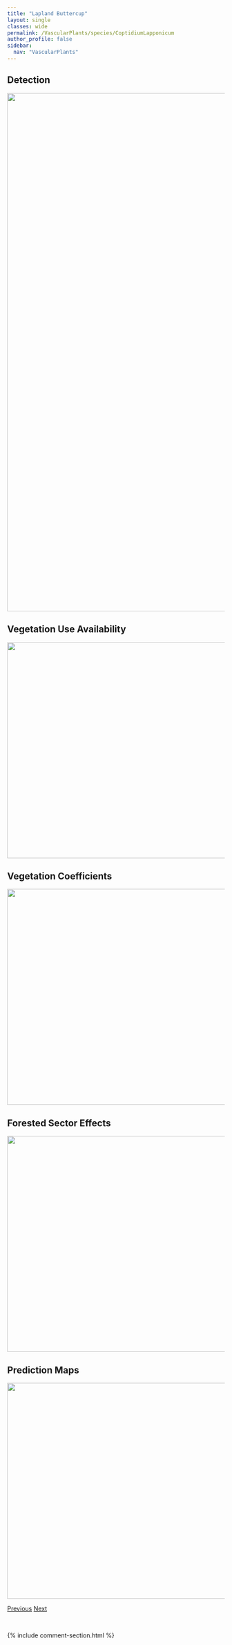 ```yaml
---
title: "Lapland Buttercup"
layout: single
classes: wide
permalink: /VascularPlants/species/CoptidiumLapponicum
author_profile: false
sidebar:
  nav: "VascularPlants"
---
```


<h2>Detection</h2>

<a href="https://drive.google.com/uc?export=view&id=1ttiR-bicBAUoDB-ViLKv10jE3emQszRb">
<img src="https://drive.google.com/uc?export=view&id=1ttiR-bicBAUoDB-ViLKv10jE3emQszRb" height = "1200" width = "800">
</a>


<h2>Vegetation Use Availability</h2>

<a href="https://drive.google.com/uc?export=view&id=1FhPQ3Ah4GRCNJ5GkKX2GFMwFhrRefv6w">
<img src="https://drive.google.com/uc?export=view&id=1FhPQ3Ah4GRCNJ5GkKX2GFMwFhrRefv6w" height = "500" width = "1000">
</a>


<h2>Vegetation Coefficients</h2>

<a href="https://drive.google.com/uc?export=view&id=1-ob3IMCli8XydIRPlgL0Kr8U7I78ZmXg">
<img src="https://drive.google.com/uc?export=view&id=1-ob3IMCli8XydIRPlgL0Kr8U7I78ZmXg" height = "500" width = "1000">
</a>


<h2>Forested Sector Effects</h2>

<a href="https://drive.google.com/uc?export=view&id=1rkR9z_J4VG6hby9o03JHVDN-LbuxXfq5">
<img src="https://drive.google.com/uc?export=view&id=1rkR9z_J4VG6hby9o03JHVDN-LbuxXfq5" height = "500" width = "1000">
</a>


<h2>Prediction Maps</h2>

<a href="https://drive.google.com/uc?export=view&id=1dfIuBUKYTq1PJdyzSwE3tImK5elNb2Zm">
<img src="https://drive.google.com/uc?export=view&id=1dfIuBUKYTq1PJdyzSwE3tImK5elNb2Zm" height = "500" width = "1000">
</a>


<a href="/DevelopmentWebsite/VascularPlants/species/ConvolvulusArvensis" class="pagination--pager" title="Convolvulus arvensis">Previous</a> <a href="/DevelopmentWebsite/VascularPlants/species/CoptisTrifolia" class="pagination--pager" title="Goldthread">Next</a>

<p>&nbsp;</p>

{% include comment-section.html %}
